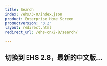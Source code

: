 ```yaml
---
title: Search
index: /ehs/3-0/index.json
product: Enterprise Home Screen
productversion: '3.2'
layout: redirect.html
redirect_url: /ehs-cn/2-8/search/

---
```


## 切换到 EHS 2.8，最新的中文版...













